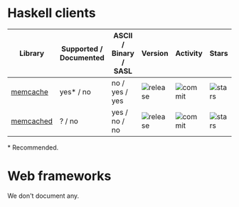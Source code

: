 # Haskell clients

| Library | Supported / Documented | ASCII / Binary / SASL | Version | Activity | Stars |
| ---     | ---                    | ---           | ---     | ---      | ---   |
| [memcache](https://github.com/dterei/memcache-hs) | yes\* / no | no / yes / yes | ![release](https://img.shields.io/hackage/v/memcache.svg?maxAge=3600) | ![commit](https://img.shields.io/github/last-commit/dterei/memcache-hs/master.svg?maxAge=3600) | ![stars](https://img.shields.io/github/stars/dterei/memcache-hs.svg?style=social&maxAge=3600) |
| [memcached](https://github.com/olegkat/haskell-memcached) | ? / no | yes / no / no | ![release](https://img.shields.io/hackage/v/memcached.svg?maxAge=3600) | ![commit](https://img.shields.io/github/last-commit/olegkat/haskell-memcached/master.svg?maxAge=3600) | ![stars](https://img.shields.io/github/stars/olegkat/haskell-memcached.svg?style=social&maxAge=3600) |

\* Recommended.  

# Web frameworks

We don't document any.
